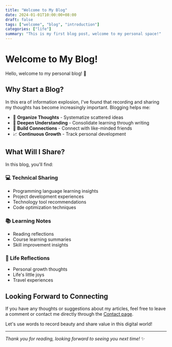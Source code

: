 ```yaml
---
title: "Welcome to My Blog"
date: 2024-01-01T10:00:00+08:00
draft: false
tags: ["welcome", "blog", "introduction"]
categories: ["life"]
summary: "This is my first blog post, welcome to my personal space!"
---
```


# Welcome to My Blog!

Hello, welcome to my personal blog! 🎉

## Why Start a Blog?

In this era of information explosion, I've found that recording and sharing my thoughts has become increasingly important. Blogging helps me:

- 📝 **Organize Thoughts** - Systematize scattered ideas
- 🎯 **Deepen Understanding** - Consolidate learning through writing
- 🤝 **Build Connections** - Connect with like-minded friends
- 📈 **Continuous Growth** - Track personal development

## What Will I Share?

In this blog, you'll find:

### 💻 Technical Sharing
- Programming language learning insights
- Project development experiences
- Technology tool recommendations
- Code optimization techniques

### 📚 Learning Notes
- Reading reflections
- Course learning summaries
- Skill improvement insights

### 🌟 Life Reflections
- Personal growth thoughts
- Life's little joys
- Travel experiences

## Looking Forward to Connecting

If you have any thoughts or suggestions about my articles, feel free to leave a comment or contact me directly through the [Contact page](/contact/).

Let's use words to record beauty and share value in this digital world!

---

*Thank you for reading, looking forward to seeing you next time!* ✨
